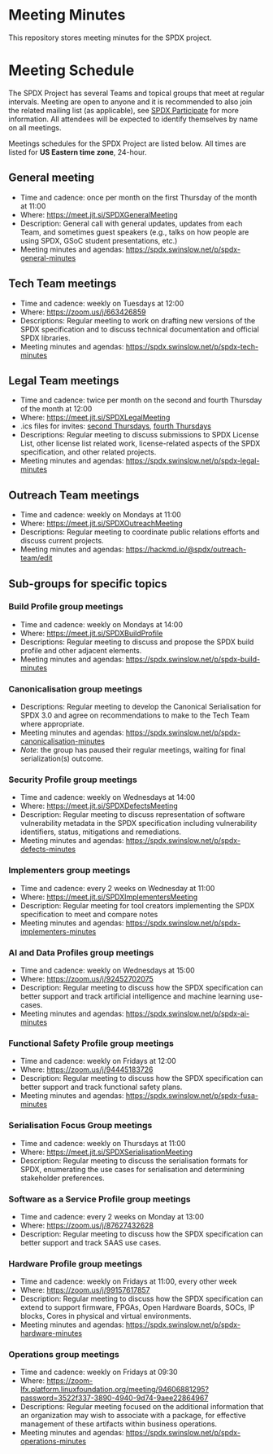 # Meeting Minutes
This repository stores meeting minutes for the SPDX project.

# Meeting Schedule

The SPDX Project has several Teams and topical groups that meet at regular intervals. Meeting are open to anyone and it is recommended to also join the related mailing list (as applicable), see [SPDX Participate](https://spdx.dev/participate/) for more information. All attendees will be expected to identify themselves by name on all meetings.

Meetings schedules for the SPDX Project are listed below. All times are listed for **US Eastern time zone**, 24-hour.

## General meeting
* Time and cadence: once per month on the first Thursday of the month at 11:00
* Where: <https://meet.jit.si/SPDXGeneralMeeting>
* Description: General call with general updates, updates from each Team, and sometimes guest speakers (e.g., talks on how people are using SPDX, GSoC student presentations, etc.)
* Meeting minutes and agendas: https://spdx.swinslow.net/p/spdx-general-minutes

## Tech Team meetings
* Time and cadence: weekly on Tuesdays at 12:00
* Where: <https://zoom.us/j/663426859>
* Descriptions: Regular meeting to work on drafting new versions of the SPDX specification and to discuss technical documentation and official SPDX libraries.
* Meeting minutes and agendas: https://spdx.swinslow.net/p/spdx-tech-minutes

## Legal Team meetings
* Time and cadence: twice per month on the second and fourth Thursday of the month at 12:00
* Where: <https://meet.jit.si/SPDXLegalMeeting>
* .ics files for invites: [second Thursdays](./invites/spdx-legal-2024-second-thursdays.ics), [fourth Thursdays](./invites/spdx-legal-2024-fourth-thursdays.ics)
* Descriptions: Regular meeting to discuss submissions to SPDX License List, other license list related work, license-related aspects of the SPDX specification, and other related projects.
* Meeting minutes and agendas: https://spdx.swinslow.net/p/spdx-legal-minutes

## Outreach Team meetings
* Time and cadence: weekly on Mondays at 11:00
* Where: <https://meet.jit.si/SPDXOutreachMeeting>
* Descriptions: Regular meeting to coordinate public relations efforts and discuss current projects.
* Meeting minutes and agendas: https://hackmd.io/@spdx/outreach-team/edit 

## Sub-groups for specific topics
### Build Profile group meetings
* Time and cadence: weekly on Mondays at 14:00
* Where: <https://meet.jit.si/SPDXBuildProfile>
* Descriptions: Regular meeting to discuss and propose the SPDX build profile and other adjacent elements.
* Meeting minutes and agendas: https://spdx.swinslow.net/p/spdx-build-minutes

### Canonicalisation group meetings
<!-- * Time and cadence: weekly on Fridays at 09:00 -->
<!-- * Where: <https://meet.jit.si/SPDXCanonicalMeeting> -->
* Descriptions: Regular meeting to develop the Canonical Serialisation for SPDX 3.0 and agree on recommendations to make to the Tech Team where appropriate.
* Meeting minutes and agendas: https://spdx.swinslow.net/p/spdx-canonicalisation-minutes
* *Note*: the group has paused their regular meetings, waiting for final serialization(s) outcome.

### Security Profile group meetings
* Time and cadence: weekly on Wednesdays at 14:00
* Where: https://meet.jit.si/SPDXDefectsMeeting
* Description: Regular meeting to discuss representation of software vulnerability metadata in the SPDX specification including vulnerability identifiers, status, mitigations and remediations.
* Meeting minutes and agendas: https://spdx.swinslow.net/p/spdx-defects-minutes

### Implementers group meetings
* Time and cadence: every 2 weeks on Wednesday at 11:00
* Where: https://meet.jit.si/SPDXImplementersMeeting
* Description: Regular meeting for tool creators implementing the SPDX specification to meet and compare notes
* Meeting minutes and agendas: https://spdx.swinslow.net/p/spdx-implementers-minutes

### AI and Data Profiles group meetings
* Time and cadence: weekly on Wednesdays at 15:00
* Where: https://zoom.us/j/92452702075
* Description: Regular meeting to discuss how the SPDX specification can better support and track artificial intelligence and machine learning use-cases.
* Meeting minutes and agendas: https://spdx.swinslow.net/p/spdx-ai-minutes

### Functional Safety Profile group meetings
* Time and cadence: weekly on Fridays at 12:00
* Where:  https://zoom.us/j/94445183726
* Description: Regular meeting to discuss how the SPDX specification can better support and track functional safety plans.
* Meeting minutes and agendas: https://spdx.swinslow.net/p/spdx-fusa-minutes

### Serialisation Focus Group meetings
* Time and cadence: weekly on Thursdays at 11:00
* Where: https://meet.jit.si/SPDXSerialisationMeeting
* Description: Regular meeting to discuss the serialisation formats for SPDX, enumerating the use cases for serialisation and determining stakeholder preferences.

### Software as a Service Profile group meetings
* Time and cadence: every 2 weeks on Monday at 13:00
* Where: https://zoom.us/j/87627432628
* Description: Regular meeting to discuss how the SPDX specification can better support and track SAAS use cases.

### Hardware Profile group meetings
* Time and cadence: weekly on Fridays at 11:00, every other week
* Where: https://zoom.us/j/99157617857
* Description: Regular meeting to discuss how the SPDX specification can extend to support firmware, FPGAs, Open Hardware Boards, SOCs, IP blocks, Cores in physical and virtual environments.
* Meeting minutes and agendas: https://spdx.swinslow.net/p/spdx-hardware-minutes
  
### Operations group meetings
* Time and cadence: weekly on Fridays at 09:30
* Where: https://zoom-lfx.platform.linuxfoundation.org/meeting/94606881295?password=3522f337-3890-4940-9d74-9aee22864967
* Descriptions: Regular meeting focused on the additional information that an organization may wish to associate with a package, for effective management of these artifacts within business operations.
* Meeting minutes and agendas: https://spdx.swinslow.net/p/spdx-operations-minutes

